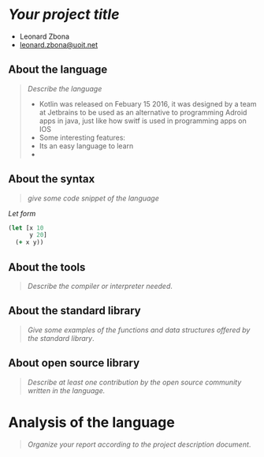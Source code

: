 # _Your project title_

- Leonard Zbona
- leonard.zbona@uoit.net

## About the language

> _Describe the language_
>
> - Kotlin was released on Febuary 15 2016, it was designed by a team at Jetbrains to be used as an alternative to programming Adroid apps in java, just like how switf is used in programming apps on IOS
> - Some interesting features:
> - Its an easy language to learn
> - 

## About the syntax

> _give some code snippet of the language_

*Let form*

```clojure
(let [x 10
      y 20]
  (+ x y))
```

## About the tools

> _Describe the compiler or interpreter needed_.

## About the standard library

> _Give some examples of the functions and data structures
> offered by the standard library_.

## About open source library

> _Describe at least one contribution by the open source
community written in the language._

# Analysis of the language

> _Organize your report according to the project description
document_.


